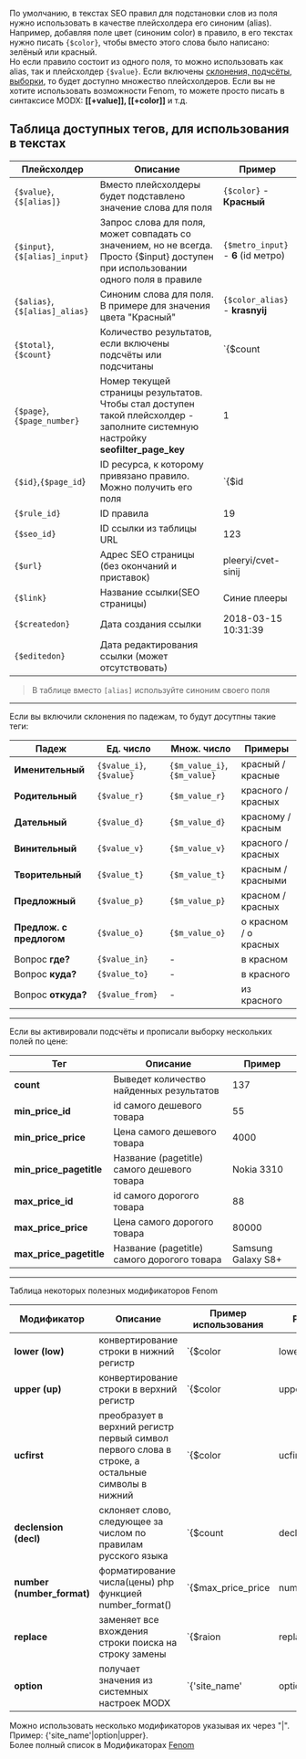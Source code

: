 По умолчанию, в текстах SEO правил для подстановки слов из поля нужно использовать в качестве плейсхолдера его синоним (alias). Например, добавляя поле цвет (синоним color) в правило, в его текстах нужно писать `{$color}`, чтобы вместо этого слова было написано: зелёный или красный.  
Но если правило состоит из одного поля, то можно использовать как alias, так и плейсхолдер `{$value}`. Если включены [склонения, подчсёты, выборки][1], то будет доступно множество плейсхолдеров. Если вы не хотите использовать возможности Fenom, то можете просто писать в синтаксисе MODX: **[[+value]], [[+color]]** и т.д. 

## Таблица доступных тегов, для использования в текстах

Плейсхолдер | Описание | Пример
------------|--------------------------------|----------------------
`{$value}`,`{$[alias]}` | Вместо плейсхолдеры будет подставлено значение слова для поля | `{$color}` -  **Красный**
`{$input}`, `{$[alias]_input}` | Запрос слова для поля, может совпадать со значением, но не всегда. Просто {$input} доступен при использовании одного поля в правиле | `{$metro_input}` - **6** (id метро)
`{$alias}`, `{$[alias]_alias}` | Синоним слова для поля. В примере для значения цвета "Красный" | `{$color_alias}` - **krasnyij**
`{$total}`,`{$count}`| Количество результатов, если включены подсчёты или подсчитаны | `{$count|decl:'товар|товара|товаров':true}`
`{$page}`,`{$page_number}`| Номер текущей страницы результатов. Чтобы стал доступен такой плейсхолдер - заполните системную настройку **seofilter_page_key** | 1
`{$id}`,`{$page_id`} | ID ресурса, к которому привязано правило. Можно получить его поля | `{$id|resource:'pagetitle'}`
`{$rule_id}` | ID правила | 19
`{$seo_id}` | ID ссылки из таблицы URL | 123
`{$url}` | Адрес SEO страницы (без окончаний и приставок) | pleeryi/cvet-sinij
`{$link}` | Название ссылки(SEO страницы) | Синие плееры
`{$createdon}` | Дата создания ссылки | 2018-03-15 10:31:39
`{$editedon}` | Дата редактирования ссылки (может отсутствовать) | 

> В таблице вместо `[alias]` используйте синоним своего поля

--- 
 Если вы включили склонения по падежам, то будут досутпны такие теги:

Падеж | Ед. число | Множ. число | Примеры
-----------|------------|-------------|------------------------------------
**Именительный** |`{$value_i}`, `{$value}` | `{$m_value_i}`,`{$m_value}` | красный / красные
**Родительный** |`{$value_r}` | `{$m_value_r}` | красного / красных
**Дательный** |`{$value_d}` | `{$m_value_d}` | красному / красным
**Винительный** |`{$value_v}` | `{$m_value_v}` | красного / красных
**Творительный** |`{$value_t}` | `{$m_value_t}` | красным / красными
**Предложный** |`{$value_p}` | `{$m_value_p}` | красном / красных
**Предлож. с предлогом** |`{$value_o}` | `{$m_value_o}` | о красном / о красных
Вопрос **где?** |`{$value_in}` | - | в красном
Вопрос **куда?** |`{$value_to}` | - | в красного
Вопрос **откуда?** |`{$value_from}` | - | из красного

--- 
Если вы активировали подсчёты и прописали выборку нескольких полей по цене:

Тег | Описание | Пример
-----------|-----------------------------|-----------------------
**count** | Выведет количество найденных результатов  | 137
**min_price_id** | 	id самого дешевого товара | 55
**min_price_price** | Цена самого дешевого товара | 4000
**min_price_pagetitle** | 	Название (pagetitle) самого дешевого товара | Nokia 3310
**max_price_id** | 	id самого дорогого товара | 88
**max_price_price** | Цена самого дорогого товара | 80000
**max_price_pagetitle** | 	Название (pagetitle) самого дорогого товара | Samsung Galaxy S8+

--- 
Таблица некоторых полезных модификаторов Fenom

Модификатор | Описание | Пример использования | Результат до | После
-----------|----------------|-------------|-------------|----------
**lower (low)** | конвертирование строки в нижний регистр  | `{$color|lower}` | Красный | красный
**upper (up)** | конвертирование строки в верхний регистр  | `{$color|upper}` | Красный | КРАСНЫЙ
**ucfirst** | преобразует в верхний регистр первый символ первого слова в строке, а остальные символы в нижний  | `{$color|ucfirst}` | красный | Красный
**declension  (decl)** | склоняет слово, следующее за числом по правилам русского языка | `{$count|declension:'товар|товара|товаров':true}` | 5 | 5 товаров
**number (number_format)** | форматирование числа(цены) php функцией number_format() | `{$max_price_price | number:0:'.':' '}` | 4000 | 4 000
**replace** | заменяет все вхождения строки поиска на строку замены | `{$raion | replace:"район":""}` | Пушкинский район | Пушкинский
**option** | получает значения из системных настроек MODX | `{'site_name' | option}` |  | MODX Revolution

Можно использовать несколько модификаторов указывая их через "|". Пример: {'site_name'|option|upper}.  
Более полный список в Модификаторах [Fenom][0]

[0]: /ru/01_Компоненты/01_pdoTools/03_Парсер.md#Шаблонизатор-Fenom
[1]: /ru/01_Компоненты/44_SeoFilter/03_Дополнительные_возможности.md